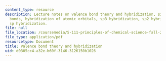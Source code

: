 ```yaml
---
content_type: resource
description: Lecture notes on valence bond theory and hybridization, sigma and pi
  bonds, hybridization of atomic orbitals, sp3 hybridization, sp2 hybridization, and
  sp hybridization.
file: null
file_location: /coursemedia/5-111-principles-of-chemical-science-fall-2008/d0305cc4a32eb60f31463126150b1026_lecnotes15.pdf
file_type: application/pdf
resourcetype: Document
title: Valence bond theory and hybridization
uid: d0305cc4-a32e-b60f-3146-3126150b1026
---
```

